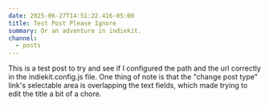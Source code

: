 ```yaml
---
date: 2025-06-27T14:51:22.416-05:00
title: Test Post Please Ignore
summary: Or an adventure in indiekit.
channel:
  - posts
---
```


This is a test post to try and see if I configured the path and the url correctly in the indiekit.config.js file. One thing of note is that the "change post type" link's selectable area is overlapping the text fields, which made trying to edit the title a bit of a chore.
